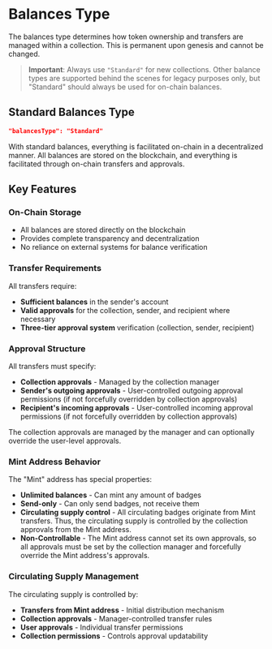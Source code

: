 # Balances Type

The balances type determines how token ownership and transfers are managed within a collection. This is permanent upon genesis and cannot be changed.

> **Important**: Always use `"Standard"` for new collections. Other balance types are supported behind the scenes for legacy purposes only, but "Standard" should always be used for on-chain balances.

## Standard Balances Type

```json
"balancesType": "Standard"
```

With standard balances, everything is facilitated on-chain in a decentralized manner. All balances are stored on the blockchain, and everything is facilitated through on-chain transfers and approvals.

## Key Features

### On-Chain Storage

-   All balances are stored directly on the blockchain
-   Provides complete transparency and decentralization
-   No reliance on external systems for balance verification

### Transfer Requirements

All transfers require:

-   **Sufficient balances** in the sender's account
-   **Valid approvals** for the collection, sender, and recipient where necessary
-   **Three-tier approval system** verification (collection, sender, recipient)

### Approval Structure

All transfers must specify:

-   **Collection approvals** - Managed by the collection manager
-   **Sender's outgoing approvals** - User-controlled outgoing approval permissions (if not forcefully overridden by collection approvals)
-   **Recipient's incoming approvals** - User-controlled incoming approval permissions (if not forcefully overridden by collection approvals)

The collection approvals are managed by the manager and can optionally override the user-level approvals.

### Mint Address Behavior

The "Mint" address has special properties:

-   **Unlimited balances** - Can mint any amount of badges
-   **Send-only** - Can only send badges, not receive them
-   **Circulating supply control** - All circulating badges originate from Mint transfers. Thus, the circulating supply is controlled by the collection approvals from the Mint address.
-   **Non-Controllable** - The Mint address cannot set its own approvals, so all approvals must be set by the collection manager and forcefully override the Mint address's approvals.

### Circulating Supply Management

The circulating supply is controlled by:

-   **Transfers from Mint address** - Initial distribution mechanism
-   **Collection approvals** - Manager-controlled transfer rules
-   **User approvals** - Individual transfer permissions
-   **Collection permissions** - Controls approval updatability
